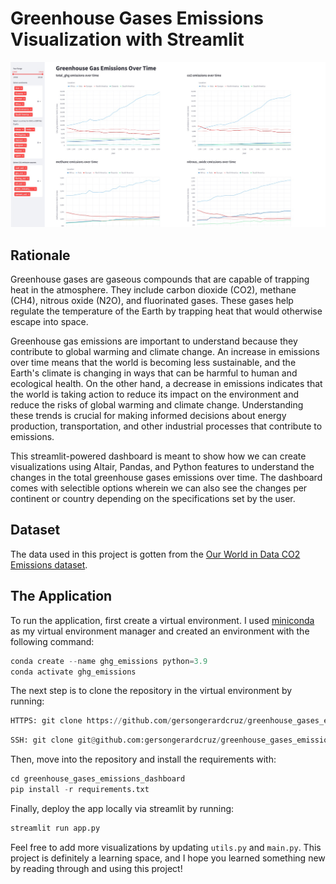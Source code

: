 # Greenhouse Gases Emissions Visualization with Streamlit

![snapshot](dashboard_snapshot.jpg)

## Rationale 

Greenhouse gases are gaseous compounds that are capable of trapping heat in the atmosphere. They include carbon dioxide (CO2), methane (CH4), nitrous oxide (N2O), and fluorinated gases. These gases help regulate the temperature of the Earth by trapping heat that would otherwise escape into space.

Greenhouse gas emissions are important to understand because they contribute to global warming and climate change. An increase in emissions over time means that the world is becoming less sustainable, and the Earth's climate is changing in ways that can be harmful to human and ecological health. On the other hand, a decrease in emissions indicates that the world is taking action to reduce its impact on the environment and reduce the risks of global warming and climate change. Understanding these trends is crucial for making informed decisions about energy production, transportation, and other industrial processes that contribute to emissions.

This streamlit-powered dashboard is meant to show how we can create visualizations using Altair, Pandas, and Python features to understand the changes in the total greenhouse gases emissions over time. The dashboard comes with selectible options wherein we can also see the changes per continent or country depending on the specifications set by the user.  

## Dataset

The data used in this project is gotten from the [Our World in Data CO2 Emissions dataset](https://github.com/owid/co2-data). 

## The Application

To run the application, first create a virtual environment. I used [miniconda](https://docs.conda.io/en/latest/miniconda.html) as my virtual environment manager and created an environment with the following command: 

```python
conda create --name ghg_emissions python=3.9
conda activate ghg_emissions
```

The next step is to clone the repository in the virtual environment by running:

```python
HTTPS: git clone https://github.com/gersongerardcruz/greenhouse_gases_emissions_dashboard.git 
```
```python
SSH: git clone git@github.com:gersongerardcruz/greenhouse_gases_emissions_dashboard.git
```



Then, move into the repository and install the requirements with:

```python
cd greenhouse_gases_emissions_dashboard
pip install -r requirements.txt
```
Finally, deploy the app locally via streamlit by running:

```python
streamlit run app.py
```

Feel free to add more visualizations by updating `utils.py` and `main.py`. This project is definitely a learning space, and I hope you learned something new by reading through and using this project!


